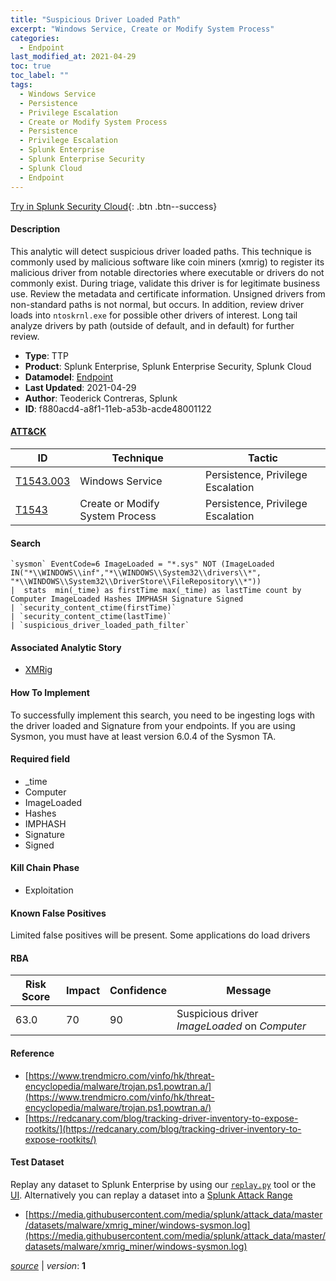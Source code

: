 ```yaml
---
title: "Suspicious Driver Loaded Path"
excerpt: "Windows Service, Create or Modify System Process"
categories:
  - Endpoint
last_modified_at: 2021-04-29
toc: true
toc_label: ""
tags:
  - Windows Service
  - Persistence
  - Privilege Escalation
  - Create or Modify System Process
  - Persistence
  - Privilege Escalation
  - Splunk Enterprise
  - Splunk Enterprise Security
  - Splunk Cloud
  - Endpoint
---
```




[Try in Splunk Security Cloud](https://www.splunk.com/en_us/cyber-security.html){: .btn .btn--success}

#### Description

This analytic will detect suspicious driver loaded paths. This technique is commonly used by malicious software like coin miners (xmrig) to register its malicious driver from notable directories where executable or drivers do not commonly exist. During triage, validate this driver is for legitimate business use. Review the metadata and certificate information. Unsigned drivers from non-standard paths is not normal, but occurs. In addition, review driver loads into `ntoskrnl.exe` for possible other drivers of interest. Long tail analyze drivers by path (outside of default, and in default) for further review.

- **Type**: TTP
- **Product**: Splunk Enterprise, Splunk Enterprise Security, Splunk Cloud
- **Datamodel**: [Endpoint](https://docs.splunk.com/Documentation/CIM/latest/User/Endpoint)
- **Last Updated**: 2021-04-29
- **Author**: Teoderick Contreras, Splunk
- **ID**: f880acd4-a8f1-11eb-a53b-acde48001122


#### [ATT&CK](https://attack.mitre.org/)

| ID          | Technique   | Tactic      |
| ----------- | ----------- | ----------- |
| [T1543.003](https://attack.mitre.org/techniques/T1543/003/) | Windows Service | Persistence, Privilege Escalation |
| [T1543](https://attack.mitre.org/techniques/T1543/) | Create or Modify System Process | Persistence, Privilege Escalation |

#### Search

```
`sysmon` EventCode=6 ImageLoaded = "*.sys" NOT (ImageLoaded IN("*\\WINDOWS\\inf","*\\WINDOWS\\System32\\drivers\\*", "*\\WINDOWS\\System32\\DriverStore\\FileRepository\\*")) 
|  stats  min(_time) as firstTime max(_time) as lastTime count by Computer ImageLoaded Hashes IMPHASH Signature Signed 
| `security_content_ctime(firstTime)` 
| `security_content_ctime(lastTime)` 
| `suspicious_driver_loaded_path_filter`
```

#### Associated Analytic Story
* [XMRig](/stories/xmrig)


#### How To Implement
To successfully implement this search, you need to be ingesting logs with the driver loaded and Signature from your endpoints. If you are using Sysmon, you must have at least version 6.0.4 of the Sysmon TA.

#### Required field
* _time
* Computer
* ImageLoaded
* Hashes
* IMPHASH
* Signature
* Signed


#### Kill Chain Phase
* Exploitation


#### Known False Positives
Limited false positives will be present. Some applications do load drivers


#### RBA

| Risk Score  | Impact      | Confidence   | Message      |
| ----------- | ----------- |--------------|--------------|
| 63.0 | 70 | 90 | Suspicious driver $ImageLoaded$ on $Computer$ |




#### Reference

* [https://www.trendmicro.com/vinfo/hk/threat-encyclopedia/malware/trojan.ps1.powtran.a/](https://www.trendmicro.com/vinfo/hk/threat-encyclopedia/malware/trojan.ps1.powtran.a/)
* [https://redcanary.com/blog/tracking-driver-inventory-to-expose-rootkits/](https://redcanary.com/blog/tracking-driver-inventory-to-expose-rootkits/)



#### Test Dataset
Replay any dataset to Splunk Enterprise by using our [`replay.py`](https://github.com/splunk/attack_data#using-replaypy) tool or the [UI](https://github.com/splunk/attack_data#using-ui).
Alternatively you can replay a dataset into a [Splunk Attack Range](https://github.com/splunk/attack_range#replay-dumps-into-attack-range-splunk-server)

* [https://media.githubusercontent.com/media/splunk/attack_data/master/datasets/malware/xmrig_miner/windows-sysmon.log](https://media.githubusercontent.com/media/splunk/attack_data/master/datasets/malware/xmrig_miner/windows-sysmon.log)


[*source*](https://github.com/splunk/security_content/tree/develop/detections/endpoint/suspicious_driver_loaded_path.yml) \| *version*: **1**